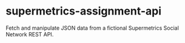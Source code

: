 # supermetrics-assignment-api
Fetch and manipulate JSON data from a fictional Supermetrics Social Network REST API.
